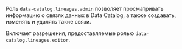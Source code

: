 Роль `data-catalog.lineages.admin` позволяет просматривать информацию о связях данных в Data Catalog, а также создавать, изменять и удалять такие связи.

Включает разрешения, предоставляемые ролью `data-catalog.lineages.editor`.
